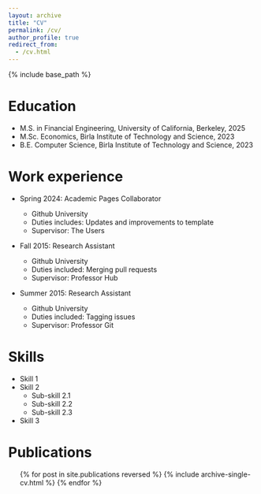 ```yaml
---
layout: archive
title: "CV"
permalink: /cv/
author_profile: true
redirect_from:
  - /cv.html
---
```


{% include base_path %}

Education
======
* M.S. in Financial Engineering, University of California, Berkeley, 2025
* M.Sc. Economics, Birla Institute of Technology and Science, 2023
* B.E. Computer Science, Birla Institute of Technology and Science, 2023

Work experience
======
* Spring 2024: Academic Pages Collaborator
  * Github University
  * Duties includes: Updates and improvements to template
  * Supervisor: The Users

* Fall 2015: Research Assistant
  * Github University
  * Duties included: Merging pull requests
  * Supervisor: Professor Hub

* Summer 2015: Research Assistant
  * Github University
  * Duties included: Tagging issues
  * Supervisor: Professor Git
  
Skills
======
* Skill 1
* Skill 2
  * Sub-skill 2.1
  * Sub-skill 2.2
  * Sub-skill 2.3
* Skill 3

Publications
======
  <ul>{% for post in site.publications reversed %}
    {% include archive-single-cv.html %}
  {% endfor %}</ul>
